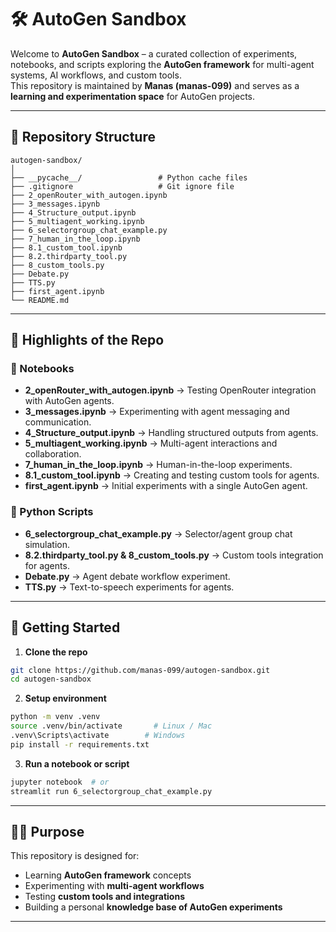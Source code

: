 # 🛠️ AutoGen Sandbox

Welcome to **AutoGen Sandbox** – a curated collection of experiments, notebooks, and scripts exploring the **AutoGen framework** for multi-agent systems, AI workflows, and custom tools.  
This repository is maintained by **Manas (manas-099)** and serves as a **learning and experimentation space** for AutoGen projects.

---

## 📂 Repository Structure

```
autogen-sandbox/
│
├── __pycache__/                 # Python cache files
├── .gitignore                   # Git ignore file
├── 2_openRouter_with_autogen.ipynb
├── 3_messages.ipynb
├── 4_Structure_output.ipynb
├── 5_multiagent_working.ipynb
├── 6_selectorgroup_chat_example.py
├── 7_human_in_the_loop.ipynb
├── 8.1_custom_tool.ipynb
├── 8.2.thirdparty_tool.py
├── 8_custom_tools.py
├── Debate.py
├── TTS.py
├── first_agent.ipynb
└── README.md
```

---

## 🌟 Highlights of the Repo

### 🔹 Notebooks
- **2_openRouter_with_autogen.ipynb** → Testing OpenRouter integration with AutoGen agents.
- **3_messages.ipynb** → Experimenting with agent messaging and communication.
- **4_Structure_output.ipynb** → Handling structured outputs from agents.
- **5_multiagent_working.ipynb** → Multi-agent interactions and collaboration.
- **7_human_in_the_loop.ipynb** → Human-in-the-loop experiments.
- **8.1_custom_tool.ipynb** → Creating and testing custom tools for agents.
- **first_agent.ipynb** → Initial experiments with a single AutoGen agent.

### 🔹 Python Scripts
- **6_selectorgroup_chat_example.py** → Selector/agent group chat simulation.
- **8.2.thirdparty_tool.py & 8_custom_tools.py** → Custom tools integration for agents.
- **Debate.py** → Agent debate workflow experiment.
- **TTS.py** → Text-to-speech experiments for agents.

---

## 🚀 Getting Started

1. **Clone the repo**
```bash
git clone https://github.com/manas-099/autogen-sandbox.git
cd autogen-sandbox
```

2. **Setup environment**
```bash
python -m venv .venv
source .venv/bin/activate       # Linux / Mac
.venv\Scripts\activate        # Windows
pip install -r requirements.txt
```

3. **Run a notebook or script**  
```bash
jupyter notebook  # or
streamlit run 6_selectorgroup_chat_example.py
```

---

## 🧑‍💻 Purpose

This repository is designed for:
- Learning **AutoGen framework** concepts
- Experimenting with **multi-agent workflows**
- Testing **custom tools and integrations**
- Building a personal **knowledge base of AutoGen experiments**

---

